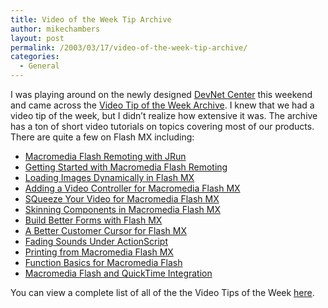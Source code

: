 ```yaml
---
title: Video of the Week Tip Archive
author: mikechambers
layout: post
permalink: /2003/03/17/video-of-the-week-tip-archive/
categories:
  - General
---
```



I was playing around on the newly designed [DevNet Center][1] this weekend and came across the [Video Tip of the Week Archive][2]. I knew that we had a video tip of the week, but I didn&#8217;t realize how extensive it was. The archive has a ton of short video tutorials on topics covering most of our products. There are quite a few on Flash MX including:

*   [Macromedia Flash Remoting with JRun][3]
*   [Getting Started with Macromedia Flash Remoting][4]
*   [Loading Images Dynamically in Flash MX][5]
*   [Adding a Video Controller for Macromedia Flash MX][6]
*   [SQueeze Your Video for Macromedia Flash MX][7]
*   [Skinning Components in Macromedia Flash MX][8]
*   [Build Better Forms with Flash MX][9]
*   [A Better Customer Cursor for Flash MX][10]
*   [Fading Sounds Under ActionScript][11]
*   [Printing from Macromedia Flash MX][12]
*   [Function Basics for Macromedia Flash][13]
*   [Macromedia Flash and QuickTime Integration][14]

You can view a complete list of all of the the Video Tips of the Week [here][2].

 [1]: http://www.macromedia.com/devnet/
 [2]: http://www.macromedia.com/devnet/tip/archive.html
 [3]: http://www.macromedia.com/devnet/tip/027.html
 [4]: http://www.macromedia.com/devnet/tip/026.html
 [5]: http://www.macromedia.com/devnet/tip/025.html
 [6]: http://www.macromedia.com/devnet/tip/019.html
 [7]: http://www.macromedia.com/devnet/tip/017.html
 [8]: http://www.macromedia.com/devnet/tip/013.html
 [9]: http://www.macromedia.com/devnet/tip/012.html
 [10]: http://www.macromedia.com/devnet/tip/007.html
 [11]: http://www.macromedia.com/devnet/tip/006.html
 [12]: http://www.macromedia.com/devnet/tip/004.html
 [13]: http://www.macromedia.com/devnet/tip/002.html
 [14]: http://www.macromedia.com/devnet/tip/001.html